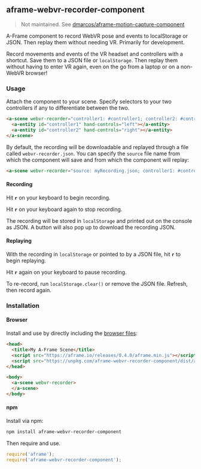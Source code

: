 ## aframe-webvr-recorder-component

[mocap]: https://github.com/dmarcos/aframe-motion-capture-component
> Not maintained. See [dmarcos/aframe-motion-capture-component][mocap]

A-Frame component to record WebVR pose and events to localStorage or JSON. Then
replay them without needing VR. Primarily for development.

Record movements and events of the VR headset and controllers with a shortcut.
Save them to a JSON file or `localStorage`. Then replay them without having to
enter VR again, even on the go from a laptop or on a non-WebVR browser!

### Usage

Attach the component to your scene. Specify selectors to your two controllers
if any to differentiate between the two.

```html
<a-scene webvr-recorder="controller1: #controller1; controller2: #controller2">
  <a-entity id="controller1" hand-controls="left"></a-entity>
  <a-entity id="controller2" hand-controls="right"></a-entity>
</a-scene>
```

By default, the recording will be downloadable and replayed through a file
called `webvr-recorder.json`. You can specify the `source` file name from which
the component will save and from which the component will replay:

```html
<a-scene webvr-recorder="source: myRecording.json; controller1: #controller1; controller2: #controller2">
```

#### Recording

Hit **`r`** on your keyboard to begin recording.

Hit **`r`** on your keyboard again to stop recording.

The recording will be stored in `localStorage` and printed out on the console
as JSON. A button will also pop up to download the recording JSON.

#### Replaying

With the recording in `localStorage` or pointed to by a JSON file, hit **`r`**
to begin replaying.

Hit **`r`** again on your keyboard to pause recording.

To re-record, run `localStorage.clear()` or remove the JSON file. Refresh, then
record again.

### Installation

#### Browser

Install and use by directly including the [browser files](dist):

```html
<head>
  <title>My A-Frame Scene</title>
  <script src="https://aframe.io/releases/0.4.0/aframe.min.js"></script>
  <script src="https://unpkg.com/aframe-webvr-recorder-component/dist/aframe-webvr-recorder-component.min.js"></script>
</head>

<body>
  <a-scene webvr-recorder>
  </a-scene>
</body>
```

#### npm

Install via npm:

```bash
npm install aframe-webvr-recorder-component
```

Then require and use.

```js
require('aframe');
require('aframe-webvr-recorder-component');
```
